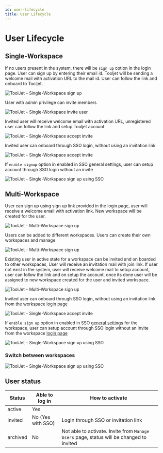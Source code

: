 ```yaml
---
id: user-lifecycle
title: User Lifecycle
---
```


# User Lifecycle

## Single-Workspace

If no users present in the system, there will be `sign up` option in the login page. User can sign up by entering their email id. Tooljet will be sending a welcome mail with activation URL to the mail id. User can follow the link and onboard to Tooljet.

<div style={{textAlign: 'center'}}>

![ToolJet - Single-Workspace sign up](/img/user-lifecycle/single-ws-signup.png)

</div>

User with admin privilege can invite members

<div style={{textAlign: 'center'}}>

![ToolJet - Single-Workspace invite user](/img/user-lifecycle/user-invite-sw.png)

</div>

Invited user will receive welcome email with activation URL, unregistered user can follow the link and setup Tooljet account

<div style={{textAlign: 'center'}}>

![ToolJet - Single-Workspace accept invite](/img/user-lifecycle/accept-invite-sw.png)

</div>

Invited user can onboard through SSO login, without using an invitation link

<div style={{textAlign: 'center'}}>

![ToolJet - Single-Workspace accept invite](/img/user-lifecycle/sso-onboard-sw.png)

</div>

If `enable signup` option in enabled in SSO general settings, user can setup account through SSO login without an invite

<div style={{textAlign: 'center'}}>

![ToolJet - Single-Workspace sign up using SSO](/img/user-lifecycle/sso-enable-signup-sw.png)

</div>

## Multi-Workspace
User can sign up using sign up link provided in the login page, user will receive a welcome email with activation link. New workspace will be created for the user.

<div style={{textAlign: 'center'}}>

![ToolJet - Multi-Workspace sign up](/img/user-lifecycle/signup-mw.png)

</div>

Users can be added to different workspaces. Users can create their own workspaces and manage

<div style={{textAlign: 'center'}}>

![ToolJet - Multi-Workspace sign up](/img/user-lifecycle/user-mw.png)

</div>

Existing user in active state for a workspace can be invited and on boarded to other workspaces, User will receive an invitation mail with join link. If user not exist in the system, user will receive welcome mail to setup account, user can follow the link and on setup the account, once its done user will be assigned to new workspace created for the user and invited workspace.

<div style={{textAlign: 'center'}}>

![ToolJet - Multi-Workspace sign up](/img/user-lifecycle/invite-link-mw.png)

</div>

Invited user can onboard through SSO login,  without using an invitation link from the workspace [login page](https://docs.tooljet.com/docs/user-authentication/general-settings#login-url)

<div style={{textAlign: 'center'}}>

![ToolJet - Single-Workspace accept invite](/img/user-lifecycle/sso-onboard-sw.png)

</div>

If `enable sign up` option in enabled in SSO [general settings](https://docs.tooljet.com/docs/user-authentication/general-settings#enable-signup) for the workspace, user can setup account through SSO login without an invite from the workspace [login page](https://docs.tooljet.com/docs/user-authentication/general-settings#login-url)

<div style={{textAlign: 'center'}}>

![ToolJet - Single-Workspace sign up using SSO](/img/user-lifecycle/sso-enable-signup-sw.png)

</div>

### Switch between workspaces

<div style={{textAlign: 'center'}}>

![ToolJet - Single-Workspace sign up using SSO](/img/user-lifecycle/switch.png)

</div>


## User status
| Status   | Able to log in   | How to activate                      |
| -------- | ---------------- | ------------------------------------ |
| active   | Yes              |                                      |
| invited  | No (Yes with SSO)| Login through SSO or invitation link |
| archived | No               | Not able to activate. Invite from `Manage Users` page, status will be changed to invited     |